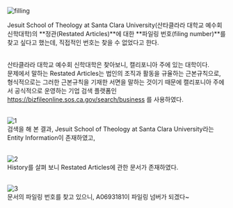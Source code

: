 ![filling](https://github.com/user-attachments/assets/6f98fade-0890-4052-bfd5-35b13a7c84a0)<br>

Jesuit School of Theology at Santa Clara University(산타클라라 대학교 예수회 신학대학)의 **정관(Restated Articles)**에 대한 **파일링 번호(filing number)**를 찾고 싶다고 했는데, 직접적인 번호는 찾을 수 없었다고 한다.<br><br>

산타클라라 대학교 예수회 신학대학은 찾아보니, 캘리포니아 주에 있는 대학이다.<br>
문제에서 말하는 Restated Articles는 법인의 조직과 활동을 규율하는 근본규칙으로, 형식적으로는 그러한 근본규칙을 기재한 서면을 말하는 것이기 때문에 캘리포니아 주에서 공식적으로 운영하는 기업 검색 플랫폼인 https://bizfileonline.sos.ca.gov/search/business 를 사용하였다.<br><br>

![1](https://github.com/user-attachments/assets/f09cbe53-6a73-46bc-899f-375cfc145567)<br>
검색을 해 본 결과, Jesuit School of Theology at Santa Clara University라는 Entity Information이 존재하였고,<br><br>

![2](https://github.com/user-attachments/assets/d43b4dfd-6e8a-4759-b27b-eebdf988e0a7)<br>
History를 살펴 보니 Restated Articles에 관한 문서가 존재하였다.<br><br>

![3](https://github.com/user-attachments/assets/e6de13dd-6a2a-4975-a2c7-59faa1b7664e)<br>
문서의 파일링 번호를 찾고 있으니, A0693181이 파일링 넘버가 되겠다~
